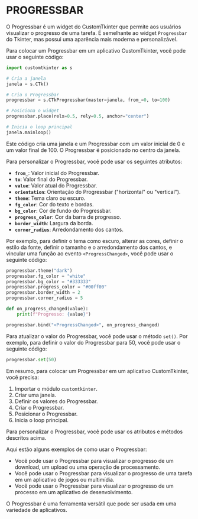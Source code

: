 # PROGRESSBAR
O Progressbar é um widget do CustomTkinter que permite aos usuários visualizar o progresso de uma tarefa. É semelhante ao widget `Progressbar` do Tkinter, mas possui uma aparência mais moderna e personalizável.

Para colocar um Progressbar em um aplicativo CustomTkinter, você pode usar o seguinte código:

```python
import customtkinter as s

# Cria a janela
janela = s.CTk()

# Cria o Progressbar
progressbar = s.CTkProgressbar(master=janela, from_=0, to=100)

# Posiciona o widget
progressbar.place(relx=0.5, rely=0.5, anchor="center")

# Inicia o loop principal
janela.mainloop()
```

Este código cria uma janela e um Progressbar com um valor inicial de 0 e um valor final de 100. O Progressbar é posicionado no centro da janela.

Para personalizar o Progressbar, você pode usar os seguintes atributos:

* **`from_`**: Valor inicial do Progressbar.
* **`to`**: Valor final do Progressbar.
* **`value`**: Valor atual do Progressbar.
* **`orientation`**: Orientação do Progressbar ("horizontal" ou "vertical").
* **`theme`**: Tema claro ou escuro.
* **`fg_color`**: Cor do texto e bordas.
* **`bg_color`**: Cor de fundo do Progressbar.
* **`progress_color`**: Cor da barra de progresso.
* **`border_width`**: Largura da borda.
* **`corner_radius`**: Arredondamento dos cantos.

Por exemplo, para definir o tema como escuro, alterar as cores, definir o estilo da fonte, definir o tamanho e o arredondamento dos cantos, e vincular uma função ao evento `<ProgressChanged>`, você pode usar o seguinte código:

```python
progressbar.theme("dark")
progressbar.fg_color = "white"
progressbar.bg_color = "#333333"
progressbar.progress_color = "#00ff00"
progressbar.border_width = 2
progressbar.corner_radius = 5

def on_progress_changed(value):
    print(f"Progresso: {value}")

progressbar.bind("<ProgressChanged>", on_progress_changed)
```

Para atualizar o valor do Progressbar, você pode usar o método `set()`. Por exemplo, para definir o valor do Progressbar para 50, você pode usar o seguinte código:

```python
progressbar.set(50)
```

Em resumo, para colocar um Progressbar em um aplicativo CustomTkinter, você precisa:

1. Importar o módulo `customtkinter`.
2. Criar uma janela.
3. Definir os valores do Progressbar.
4. Criar o Progressbar.
5. Posicionar o Progressbar.
6. Inicia o loop principal.

Para personalizar o Progressbar, você pode usar os atributos e métodos descritos acima.

Aqui estão alguns exemplos de como usar o Progressbar:

* Você pode usar o Progressbar para visualizar o progresso de um download, um upload ou uma operação de processamento.
* Você pode usar o Progressbar para visualizar o progresso de uma tarefa em um aplicativo de jogos ou multimídia.
* Você pode usar o Progressbar para visualizar o progresso de um processo em um aplicativo de desenvolvimento.

O Progressbar é uma ferramenta versátil que pode ser usada em uma variedade de aplicativos.